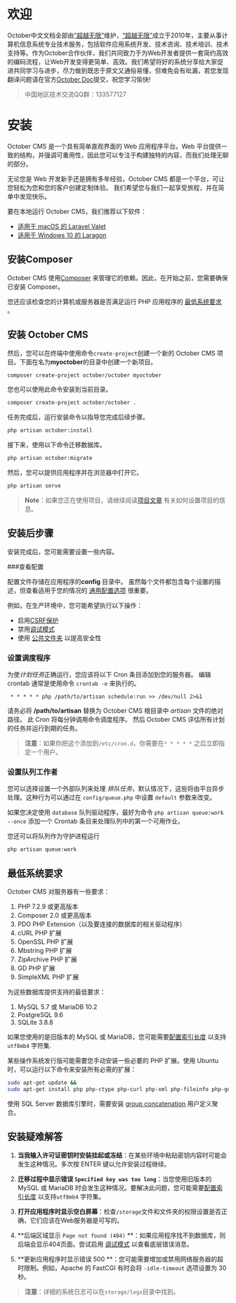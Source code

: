 # 欢迎
October中文文档全部由[“超越无限”](https://www.bbctop.com)维护，[“超越无限”](https://www.bbctop.com)成立于2010年，主要从事计算机信息系统专业技术服务，包括软件应用系统开发、技术咨询、技术培训、技术支持等。作为October合作伙伴，我们共同致力于为Web开发者提供一套简约高效的编码流程，让Web开发变得更简单、高效。我们希望将好的系统分享给大家促进共同学习与进步，尽力做到既忠于原文又通俗易懂，但难免会有纰漏，若您发现翻译问题请在官方[October Doc](https://github.com/octobercms/docs/tree/feature/chinese-translation/2.x/zh-cn)提交，祝您学习愉快!

>中国地区技术交流QQ群：133577127

# 安装

<VideoPreview src="https://www.bilibili.com/video/BV1aR4y177dT?share_source=copy_web" />

October CMS 是一个具有简单直观界面的 Web 应用程序平台。Web 平台提供一致的结构，并强调可重用性，因此您可以专注于构建独特的内容，而我们处理无聊的部分。


无论您是 Web 开发新手还是拥有多年经验，October CMS 都是一个平台，可让您轻松为您和您的客户创建定制体验。 我们希望您与我们一起享受旅程，并在简单中发现快乐。

要在本地运行 October CMS，我们推荐以下软件：

- [适用于 macOS 的 Laravel Valet](https://laravel.com/docs/valet)
- [适用于 Windows 10 的 Laragon](https://laragon.org/)

## 安装Composer

October CMS 使用[Composer](http://getcomposer.org/) 来管理它的依赖。因此，在开始之前，您需要确保已安装 Composer。

您还应该检查您的计算机或服务器是否满足运行 PHP 应用程序的 [最低系统要求](#minimum-system-requirements) 。

## 安装 October CMS

然后，您可以在终端中使用命令`create-project`创建一个新的 October CMS 项目。下面在名为**myoctober**的目录中创建一个新项目。

```bash
composer create-project october/october myoctober
```

您也可以使用此命令安装到当前目录。

```bash
composer create-project october/october .
```

任务完成后，运行安装命令以指导您完成后续步骤。

```bash
php artisan october:install
```

接下来，使用以下命令迁移数据库。

```bash
php artisan october:migrate
```

然后，您可以提供应用程序并在浏览器中打开它。

```bash
php artisan serve
```
>**Note**：如果您正在使用项目，请继续阅读[项目文章](https://octobercms.com/help/site/projects) 有关如何设置项目的信息。

## 安装后步骤

安装完成后，您可能需要设置一些内容。

###查看配置

配置文件存储在应用程序的**config** 目录中。 虽然每个文件都包含每个设置的描述，但查看适用于您的情况的 [通用配置选项](../setup/configuration.md) 很重要。

例如，在生产环境中，您可能希望执行以下操作：

- 启用[CSRF保护](../setup/configuration.md#csrf-protection)
- 禁用[调试模式](../setup/configuration.md#debug-mode)
- 使用 [公共文件夹](../setup/deployment.md#public-folder) 以提高安全性

###  设置调度程序

为使*计划任务*正确运行，您应该将以下 Cron 条目添加到您的服务器。 编辑 crontab 通常是使用命令 `crontab -e` 来执行的。

     * * * * * php /path/to/artisan schedule:run >> /dev/null 2>&1

请务必将 **/path/to/artisan** 替换为 October CMS 根目录中 *artisan* 文件的绝对路径。 此 Cron 将每分钟调用命令调度程序。 然后 October CMS 评估所有计划的任务并运行到期的任务。

> **注意**：如果你把这个添加到`/etc/cron.d`，你需要在`* * * * *` 之后立即指定一个用户。

###  设置队列工作者

您可以选择设置一个外部队列来处理 *排队任务*，默认情况下，这些将由平台异步处理。这种行为可以通过在 `config/queue.php` 中设置 `default` 参数来改变。

如果您决定使用 `database` 队列驱动程序，最好为命令 `php artisan queue:work --once` 添加一个 Crontab 条目来处理队列中的第一个可用作业。

您还可以将队列作为守护进程运行

```bash
php artisan queue:work
```

## 最低系统要求

October CMS 对服务器有一些要求：

1. PHP 7.2.9 或更高版本
1. Composer 2.0 或更高版本
1. PDO PHP Extension（以及要连接的数据库的相关驱动程序）
1. cURL PHP 扩展
1. OpenSSL PHP 扩展
1. Mbstring PHP 扩展
1. ZipArchive PHP 扩展
1. GD PHP 扩展
1. SimpleXML PHP 扩展

为这些数据库提供支持的最低要求：

1. MySQL 5.7 或 MariaDB 10.2
1. PostgreSQL 9.6
1. SQLite 3.8.8

如果您使用的是旧版本的 MySQL 或 MariaDB，您可能需要[配置索引长度](../database/structure.md#index-lengths-using-mysql-mariadb) 以支持 `utf8mb4` 字符集.

某些操作系统发行版可能需要您手动安装一些必要的 PHP 扩展。使用 Ubuntu 时，可以运行以下命令来安装所有必需的扩展：

```bash
sudo apt-get update &&
sudo apt-get install php php-ctype php-curl php-xml php-fileinfo php-gd php-json php-mbstring php-mysql php-sqlite3 php-zip
```

使用 SQL Server 数据库引擎时，需要安装 [group concatenation](https://github.com/orlando-colamatteo/ms-sql-server-group-concat-sqlclr) 用户定义聚合。

## 安装疑难解答

1. **当我输入许可证密钥时安装挂起或冻结**：在某些环境中粘贴密钥内容时可能会发生这种情况。多次按 ENTER 键以允许安装过程继续。

1. **迁移过程中显示错误 `Specified key was too long`**：当您使用旧版本的 MySQL 或 MariaDB 时会发生这种情况。要解决此问题，您可能需要[配置索引长度](../database/structure.md#index-lengths-using-mysql-mariadb) 以支持`utf8mb4` 字符集。

1. **打开应用程序时显示空白屏幕**：检查`/storage`文件和文件夹的权限设置是否正确，它们应该在Web服务器是可写的。

1. **后端区域显示 `Page not found (404)` **：如果应用程序找不到数据库，则后端会显示404页面。尝试启用 [调试模式](../setup/configuration.md#debug-mode) 以查看底层错误消息。

1. **更新应用程序时显示错误 500 **：您可能需要增加或禁用网络服务器的超时限制。例如，Apache 的 FastCGI 有时会将 `-idle-timeout` 选项设置为 30 秒。

> **注意**：详细的系统日志可以在`storage/logs`目录中找到。
